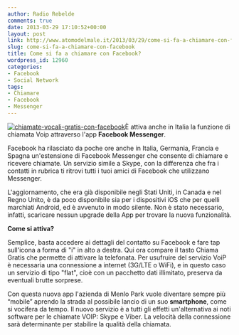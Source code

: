 ```yaml
---
author: Radio Rebelde
comments: true
date: 2013-03-29 17:10:52+00:00
layout: post
link: http://www.atomodelmale.it/2013/03/29/come-si-fa-a-chiamare-con-facebook/
slug: come-si-fa-a-chiamare-con-facebook
title: Come si fa a chiamare con Facebook?
wordpress_id: 12960
categories:
- Facebook
- Social Network
tags:
- Chiamare
- Facebook
- Messenger
---
```


[![chiamate-vocali-gratis-con-facebook](http://www.atomodelmale.it/wp-content/uploads/2013/03/chiamate-vocali-gratis-con-facebook-300x197.jpg)](http://www.atomodelmale.it/wp-content/uploads/2013/03/chiamate-vocali-gratis-con-facebook.jpg)È attiva anche in Italia la funzione di chiamata Voip attraverso l'app **Facebook Messenger**.

Facebook ha rilasciato da poche ore anche in Italia, Germania, Francia e Spagna un'estensione di Facebook Messenger che consente di chiamare e ricevere chiamate. Un servizio simile a Skype, con la differenza che fra i contatti in rubrica ti ritrovi tutti i tuoi amici di Facebook che utilizzano Messenger.

L'aggiornamento, che era già disponibile negli Stati Uniti, in Canada e nel Regno Unito, è da poco disponibile sia per i dispositivi iOS che per quelli marchiati Android, ed è avvenuto in modo silente. Non è stato necessario, infatti, scaricare nessun upgrade della App per trovare la nuova funzionalità.



**Come si attiva?**

Semplice, basta accedere ai dettagli del contatto su Facebook e fare tap sull'icona a forma di "i" in alto a destra. Qui ora compare il tasto Chiama Gratis che permette di attivare la telefonata. Per usufruire del servizio VoiP è necessaria una connessione a internet (3G/LTE o WiFi), e in questo caso un servizio di tipo "flat", cioè con un pacchetto dati illimitato, preserva da eventuali brutte sorprese.

Con questa nuova app l'azienda di Menlo Park vuole diventare sempre più “mobile” aprendo la strada al possibile lancio di un suo **smartphone**, come si vocifera da tempo. Il nuovo servizio è a tutti gli effetti un'alternativa ai noti software per le chiamate VOIP: Skype e Viber. La velocità della connessione sarà determinante per stabilire la qualità della chiamata.
